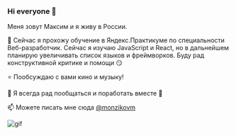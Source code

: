 ### Hi everyone 👋
Меня зовут Максим и я живу в России.

🌱 Сейчас я прохожу обучение в Яндекс.Практикуме по специальности Веб-разработчик. Сейчас я изучаю JavaScript и React, но в дальнейшем планирую увеличивать список языков и фреймворков. Буду рад конструктивной критике и помощи :smirk:

⭐ Пообсуждаю с вами кино и музыку!

💬 Я всегда рад пообщаться и поработать вместе 🙂

📫 Можете писать мне сюда [@monzikovm](https://t.me/monzikovm)

![gif](https://user-images.githubusercontent.com/79571377/132989029-51e92030-046c-45b8-8cb8-49b4818c616e.gif)
